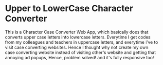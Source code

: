 # Upper to LowerCase Character Converter
This is a Character Case Converter Web App, which basically does that converts upper case letters into lowercase letters. Everytime I get codes from my colleagues and teachers in uppercase letters, and everytime I've to visit case converting websites. Hence I thought why not create my own case converting website instead of visiting other's website and getting that annoying ad popups, Hence, problem solved! and it's fully responsive too!
